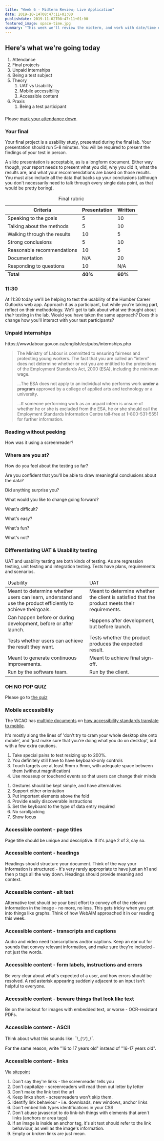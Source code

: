 ```yaml
---
title: "Week 6 - Midterm Review; Live Application"
date: 2019-10-14T08:47:11+01:00
publishdate: 2019-11-02T08:47:11+01:00
featured_image: space-time.jpg
summary: "This week we'll review the midterm, and work with date/time data; various data types used in MySQL."
---
```

<section class="slide-only">
    <h2>Here's what we're going today</h2>
    <ol>
        <li>Attendance</li>
        <li>Final projects</li>
        <li>Unpaid internships</li>
        <li>Being a test subject</li>
        <li>Theory
            <ol>
                <li>UAT vs Usability</li>
                <li>Mobile accessibility</li>
                <li>Accessible content</li>
            </ol>
        </li>
        <li>Praxis
            <ol>
                <li>Being a test participant</li>
            </ol>
        </li>
    </ol>
</section>
<section class="slide-only">
    <div class="grid-x">
        <div class="cell large-6 large-offset-3 medium-10 medium-offset-1">
            <h3></h3>
            <p>Please <a href="http://etc.ch/Kpep" target='_blank'>mark your attendance down</a>.</p>
</section>
<section>
    <h3>Your final</h3>
    <p>Your final project is a usability study, presented during the final lab. Your presentation should run 5-8 minutes. You will be required to present the findings of your test in person.</p>
    <p>A slide presentation is acceptable, as is a longform document. Either way though, your report needs to present what you did, why you did it, what the results are, and what your recommendations are based on those results. You must also include all the data that backs up your conclusions (although you don't necessarily need to talk through every single data point, as that would be pretty boring).</p>
</section>
<section>
    <table>
        <caption>Final rubric</caption>
        <thead>
            <tr>
                <th>Criteria</th>
                <th>Presentation</th>
                <th>Written</th>
            </tr>
        </thead>
        <tbody>
            <tr>
                <td>Speaking to the goals</td>
                <td>5</td>
                <td>10</td>
            </tr>
            <tr>
                <td>Talking about the methods</td>
                <td>5</td>
                <td>10</td>
            </tr>
            <tr>
                <td>Walking through the results</td>
                <td>10</td>
                <td>5</td>
            </tr>
            <tr>
                <td>Strong conclusions</td>
                <td>5</td>
                <td>10</td>
            </tr>
            <tr>
                <td>Reasonable recommendations</td>
                <td>10</td>
                <td>5</td>
            </tr>
            <tr>
                <td>Documentation</td>
                <td>N/A</td>
                <td>20</td>
            </tr>
            <tr>
                <td>Responding to questions</td>
                <td>10</td>
                <td>N/A</td>
            </tr>
        </tbody>
        <tfoot>
            <tr>
                <td><strong>Total</strong></td>
                <td><strong>40%</strong></td>
                <td><strong>60%</strong></td>
        </tfoot>
    </table>
</section>
<section class="slide-only">
    <div class="grid-x">
        <div class="cell large-6 large-offset-3 medium-10 medium-offset-1">
            <h3>11:30</h3>
            <p>At 11:30 today we'll be helping to test the usability of the Humber Career Outlooks web app. Approach it as a participant, but while you're taking part, reflect on their methodology. We'll get to talk about what we thought about <em>their</em> testing in the lab. Would you have taken the same approach? Does this change how you'll interact with your test participants?</p>
</section>
<section class="slide-only">
    <div class="grid-x">
        <div class="cell large-6 large-offset-3 medium-10 medium-offset-1">
            <h3>Unpaid internships</h3>
            <p>https://www.labour.gov.on.ca/english/es/pubs/internships.php</p>
            <p>
                <blockquote>
                    <p>The Ministry of Labour is committed to ensuring fairness and protecting young workers. The fact that you are called an “intern” does not determine whether or not you are entitled to the protections of the Employment Standards Act, 2000 (ESA), including the minimum wage.</p>
                    <p>...The ESA does not apply to an individual who performs work <strong>under a program</strong> approved by a college of applied arts and technology or a university.</p>
                    <p>...If someone performing work as an unpaid intern is unsure of whether he or she is excluded from the ESA, he or she should call the Employment Standards Information Centre toll-free at 1-800-531-5551 for further information.</p>
            </p>
</section>
<section class="slide-only">
    <div class="grid-x">
        <div class="cell large-6 large-offset-3 medium-10 medium-offset-1">
            <h3>Reading without peeking</h3>
            <p>How was it using a screenreader?</p>
</section>
<section class="slide-only">
    <div class="grid-x">
        <div class="cell large-6 large-offset-3 medium-10 medium-offset-1">
            <h3>Where are you at?</h3>
            <p>How do you feel about the testing so far?</p>
            <p>Are you confident that you'll be able to draw meaningful conclusions about the data?</p>
            <p>Did anything surprise you?</p>
            <p>What would you like to change going forward?</p>
            <p>What's difficult?</p>
            <p>What's easy?</p>
            <p>What's fun?</p>
            <p>What's not?</p>
</section>
<section>
    <h3>Differentiating UAT &amp; Usability testing</h3>
    <p>UAT and usability testing are both kinds of testing. As are regression testing, unit testing and integration testing. Tests have plans, requirements and scenarios.</p>
</section>
<section>
    <p>
        <table>
            <thead>
                <tr>
                    <td>Usability</td>
                    <td>UAT</td>
                </tr>
            </thead>
            <tbody>
                <tr>
                    <td>Meant to determine whether users can learn, understand and use the product efficiently to achieve theirgoals.</td>
                    <td>Meant to determine whether the client is satisfied that the product meets their requirements.</td>
                </tr>
                <tr>
                    <td>Can happen before or during development, before or after launch.</td>
                    <td>Happens after development, but before launch.</td>
                </tr>
                <tr>
                    <td>Tests whether users can achieve the result they want.</td>
                    <td>Tests whether the product produces the expected result.</td>
                </tr>
                <tr>
                    <td>Meant to generate continuous improvements.</td>
                    <td>Meant to achieve final sign-off.</td>
                </tr>
                <tr>
                    <td>Run by the software team.</td>
                    <td>Run by the client.</td>
                </tr>
            </tbody>
        </table>
    </p>
</section>
<section class="slide-only">
    <div class="grid-x">
        <div class="cell large-6 large-offset-3 medium-10 medium-offset-1">
            <h3>OH NO POP QUIZ</h3>
            <p>Please go to <a href='http://etc.ch/Yfga' target='_blank'>the quiz</a></p>
</section>
<section>
    <h3>Mobile accessibility</h3>
    <p>The WCAG has <a href='https://www.w3.org/TR/IMPLEMENTING-UAAG20/mobile' target='_blank'>multiple documents</a> on <a href='https://www.w3.org/TR/mobile-accessibility-mapping/'>how accessibility standards translate to mobile</a>.</p>
    <p>It's mostly along the lines of 'don't try to cram your whole desktop site onto mobile', and 'just make sure that you're doing what you do on desktop', but with a few extra cautions.</p>
</section>
<section>
    <ol>
        <li class="fragment">Take special pains to test resizing up to 200%.</li>
        <li class="fragment">You definitely still have to have keyboard-only controls</li>
        <li class="fragment">Touch targets are at least 9mm x 9mm, with adequate space between them (without magnification)</li>
        <li class="fragment">Use mouseup or touchend events so that users can change their minds</li>
    </ol>
</section>
<section>
    <ol>
        <li class="fragment">Gestures should be kept simple, and have alternatives</li>
        <li class="fragment">Support either orientation</li>
        <li class="fragment">Put important elements above the fold</li>
        <li class="fragment">Provide easily discoverable instructions</li>
        <li class="fragment">Set the keyboard to the type of data entry required</li>
        <li class="fragment">No scrolljacking</li>
        <li class="fragment">Show focus</li>
    </ol>
</section>
<section>
    <h3>Accessible content - page titles</h3>
    <p>Page title should be unique and descriptive. If it's page 2 of 3, say so.</p>
</section>
<section>
    <h3>Accessible content - headings</h3>
    <p>Headings should structure your document. Think of the way your information is structured - it's very rarely appropriate to have just an h1 and then p tags all the way down. Headings should provide meaning and context.</p>
</section>
<section>
    <h3>Accessible content - alt text</h3>
    <p>Alternative text should be your best effort to convey <em>all</em> of the relevant information in the image - no more, no less. This gets tricky when you get into things like graphs. Think of how WebAIM approached it in our reading this week.</p>
</section>
<section>
    <h3>Accessible content - transcripts and captions</h3>
    <p>Audio and video need transcriptions and/or captions. Keep an ear out for sounds that convey relevant information, and make sure they're included - not just the words.</p>
</section>
<section>
    <h3>Accessible content - form labels, instructions and errors</h3>
    <p>Be very clear about what's expected of a user, and how errors should be resolved. A red asterisk appearing suddenly adjacent to an input isn't helpful to everyone.</p>
</section>
<section>
    <h3>Accessible content - beware things that look like text</h3>
    <p>Be on the lookout for images with embedded text, or worse - OCR-resistant PDFs.</p>
</section>
<section>
    <h3>Accessible content - ASCII</h3>
    <p>Think about what this sounds like: ¯\_(ツ)_/¯.</p>
    <p>For the same reason, write "16 to 17 years old" instead of "16-17 years old".</p>
</section>
<section>
    <h3>Accessible content - links</h3>
    <p>Via <a href='https://www.sitepoint.com/15-rules-making-accessible-links/' target='_blank'>sitepoint</a></p>
    <ol>
        <li class="fragment">Don&#39;t say they&#39;re links - the screenreader tells you</li>
        <li class="fragment">Don&#39;t capitalize - screenreaders will read them out letter by letter</li>
        <li class="fragment">Don&#39;t make the link text the url</li>
        <li class="fragment">Keep links short - screenreaders won&#39;t skip them.</li>
        <li class="fragment">Identify link behaviour - i.e. downloads, new windows, anchor links</li>
        <li class="fragment">Don&#39;t embed link types identifications in your CSS</li>
        <li class="fragment">Don&#39;t abuse javascript to do link-ish things with elements that aren&#39;t links (anchors or area tags)</li>
        <li class="fragment">If an image is inside an anchor tag, it&#39;s alt text should refer to the link behaviour, as well as the image&#39;s information.</li>
        <li class="fragment">Empty or broken links are just mean.</li>
    </ol>
</section>